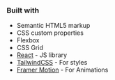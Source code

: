 ### Built with

- Semantic HTML5 markup
- CSS custom properties
- Flexbox
- CSS Grid
- [React](https://reactjs.org/) - JS library
- [TailwindCSS](https://tailwindcss.com/) - For styles
- [Framer Motion](https://www.framer.com/motion/) - For Animations



